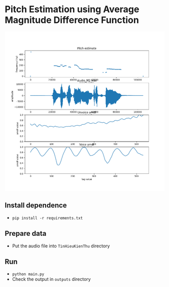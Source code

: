# Pitch Estimation using Average Magnitude Difference Function
![Image output](https://github.com/huytuong010101/PitchEstimation-AMDFMethod/blob/main/outputs/studio_M2.png)
## Install dependence
- `pip install -r requirements.txt`
## Prepare data
- Put the audio file into `TinHieuKienThu` directory
## Run
- `python main.py`
- Check the output in `outputs` directory
